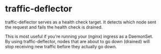 # traffic-deflector

traffic-deflector serves as a health check target. It detects which node sent
the request and fails the health check is drained.

This is most useful if you're running your (nginx) ingress as a DaemonSet. By
using traffic-deflector, nodes that are about to go down (drained) will stop
receiving new traffic before they actually go down.
